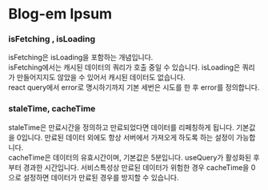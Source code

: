 # Blog-em Ipsum

### isFetching , isLoading

isFetching은 isLoading을 포함하는 개념입니다.  
isFetching에서는 캐시된 데이터의 쿼리가 호출 중일 수 있습니다.
isLoading은 쿼리가 만들어지지도 않았을 수 있어서 캐시된 데이터도 없습니다.  
react query에서 error로 명시하기까지 기본 세번은 시도를 한 후 error를 정의합니다.

### staleTime, cacheTime

staleTime은 만료시간을 정의하고 만료되었다면 데이터를 리페칭하게 됩니다. 기본값을 0입니다. 만료된 데이터 외에도 항상 서버에서 가져오게 하도록 하는 설정이 가능합니다.  
cacheTime은 데이터의 유효시간이며, 기본값은 5분입니다. useQuery가 활성화된 후 부터 경과한 시간입니다. 서비스특성상 만료된 데이터가 위험한 경우 cacheTime을 0으로 설정하면 데이터가 만료된 경우를 방지할 수 있습니다.
